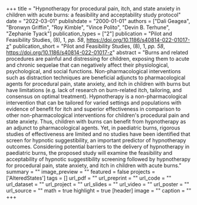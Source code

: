 +++
title = "Hypnotherapy for procedural pain, itch, and state anxiety in children with acute burns: a feasibility and acceptability study protocol"
date = "2022-03-01"
publishdate = "2000-01-01"
authors = ["Dali Geagea", "Bronwyn Griffin", "Roy Kimble", "Vince Polito", "Devin B. Terhune", "Zephanie Tyack"]
publication_types = ["2"]
publication = "Pilot and Feasibility Studies, (8), 1, _pp. 58_, https://doi.org/10.1186/s40814-022-01017-z"
publication_short = "Pilot and Feasibility Studies, (8), 1, _pp. 58_, https://doi.org/10.1186/s40814-022-01017-z"
abstract = "Burns and related procedures are painful and distressing for children, exposing them to acute and chronic sequelae that can negatively affect their physiological, psychological, and social functions. Non-pharmacological interventions such as distraction techniques are beneficial adjuncts to pharmacological agents for procedural pain, state anxiety, and itch in children with burns but have limitations (e.g. lack of research on burn-related itch, tailoring, and consensus on optimal treatment). Hypnotherapy is a non-pharmacological intervention that can be tailored for varied settings and populations with evidence of benefit for itch and superior effectiveness in comparison to other non-pharmacological interventions for children's procedural pain and state anxiety. Thus, children with burns can benefit from hypnotherapy as an adjunct to pharmacological agents. Yet, in paediatric burns, rigorous studies of effectiveness are limited and no studies have been identified that screen for hypnotic suggestibility, an important predictor of hypnotherapy outcomes. Considering potential barriers to the delivery of hypnotherapy in paediatric burns, the proposed study will examine the feasibility and acceptability of hypnotic suggestibility screening followed by hypnotherapy for procedural pain, state anxiety, and itch in children with acute burns."
summary = ""
image_preview = ""
featured = false
projects = ['AlteredStates']
tags = []
url_pdf = ""
url_preprint = ""
url_code = ""
url_dataset = ""
url_project = ""
url_slides = ""
url_video = ""
url_poster = ""
url_source = ""
math = true
highlight = true
[header]
image = ""
caption = ""
+++

